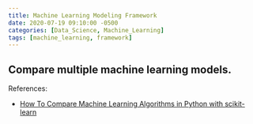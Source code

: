 ```yaml
---
title: Machine Learning Modeling Framework
date: 2020-07-19 09:10:00 -0500
categories: [Data_Science, Machine_Learning]
tags: [machine_learning, framework]
---
```


## Compare multiple machine learning models.
References:
- [How To Compare Machine Learning Algorithms in Python with scikit-learn](https://machinelearningmastery.com/compare-machine-learning-algorithms-python-scikit-learn/)

